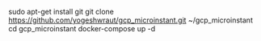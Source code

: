 sudo apt-get install git
git clone https://github.com/yogeshwraut/gcp_microinstant.git ~/gcp_microinstant
cd gcp_microinstant
docker-compose up -d

